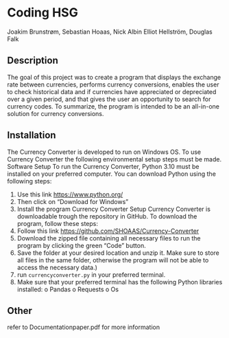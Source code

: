 # Coding HSG
Joakim Brunstrøm, Sebastian Hoaas, Nick Albin Elliot Hellström, Douglas Falk
## Description
The goal of this project was to create a program that displays the exchange rate between currencies, performs currency conversions, enables the user to check historical data and if currencies have appreciated or depreciated over a given period, and that gives the user an opportunity to search for currency codes. To summarize, the program is intended to be an all-in-one solution for currency conversions. 
## Installation
The Currency Converter is developed to run on Windows OS. To use Currency Converter the following environmental setup steps must be made.
Software Setup
To run the Currency Converter, Python 3.10 must be installed on your preferred computer. You can download Python using the following steps:
1.	Use this link
https://www.python.org/
2.	Then click on “Download for Windows”
3.	Install the program
Currency Converter Setup
Currency Converter is downloadable trough the repository in GitHub. To download the program, follow these steps:
1.	Follow this link
https://github.com/SHOAAS/Currency-Converter
2.	Download the zipped file containing all necessary files to run the program by clicking the green “Code” button.
3.	Save the folder at your desired location and unzip it. Make sure to store all files in the same folder, otherwise the program will not be able to access the necessary data.)
4.	run `currencyconverter.py` in your preferred terminal.
5.	Make sure that your preferred terminal has the following Python libraries installed:
o	Pandas
o	Requests
o	Os 
## Other
refer to Documentationpaper.pdf for more information 
